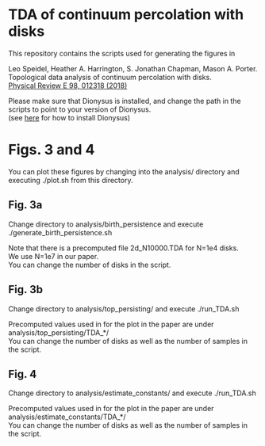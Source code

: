# TDA of continuum percolation with disks

This repository contains the scripts used for generating the figures in 

Leo Speidel, Heather A. Harrington, S. Jonathan Chapman, Mason A. Porter.<br>
Topological data analysis of continuum percolation with disks.<br>
[Physical Review E 98, 012318 (2018)](https://journals.aps.org/pre/abstract/10.1103/PhysRevE.98.012318)

Please make sure that Dionysus is installed, and change the path in the scripts to point to your version of Dionysus.<br>
(see [here](https://www.mrzv.org/software/dionysus/) for how to install Dionysus)

# Figs. 3 and 4

You can plot these figures by changing into the analysis/ directory and executing
./plot.sh
from this directory.

## Fig. 3a

Change directory to analysis/birth\_persistence and execute
./generate\_birth\_persistence.sh

Note that there is a precomputed file 2d\_N10000.TDA for N=1e4 disks. <br> 
We use N=1e7 in our paper.<br>
You can change the number of disks in the script.<br>

## Fig. 3b

Change directory to analysis/top\_persisting/ and execute
./run\_TDA.sh

Precomputed values used in for the plot in the paper are under analysis/top\_persisting/TDA_*/ <br>
You can change the number of disks as well as the number of samples in the script.

## Fig. 4

Change directory to analysis/estimate\_constants/ and execute
./run\_TDA.sh

Precomputed values used in for the plot in the paper are under analysis/estimate\_constants/TDA_*/ <br>
You can change the number of disks as well as the number of samples in the script.

